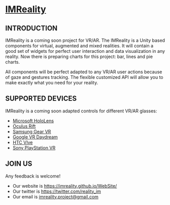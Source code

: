 # [IMReality](https://imreality.github.io/WebSite/)

INTRODUCTION
------------

IMReality is a coming soon project for VR/AR. The IMReality is a Unity based components for virtual, augmented and mixed realities. 
It will contain a good set of widgets for perfect user interaction and data visualization in any reality. Now there is preparing charts for this project: bar, lines and pie charts.

All components will be perfect adapted to any VR/AR user actions because of gaze and gestures tracking. 
The flexible customized API will allow you to make exactly what you need for your reality.

SUPPORTED DEVICES
-----------------

IMReality is a coming soon adapted controls for different VR/AR glasses:

* [Microsoft HoloLens](https://www.microsoft.com/microsoft-hololens/)
* [Oculus Rift](https://www.oculus.com/)
* [Samsung Gear VR](http://www.samsung.com/us/explore/gear-vr/)
* [Google VR Daydream](https://vr.google.com/daydream/)   
* [HTC VIve](https://www.vive.com/)
* [Sony PlayStation VR](https://www.playstation.com/explore/playstation-vr/)

JOIN US
-------

Any feedback is welcome!

* Our website is https://imreality.github.io/WebSite/
* Our twitter is https://twitter.com/reality_im
* Our email is imreality.project@gmail.com 
